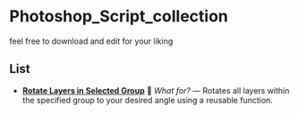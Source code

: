 # Photoshop_Script_collection
feel free to download and edit for your liking



## List
- [**Rotate Layers in Selected Group**](RotateLayersInGroup.jsx)
  📌 *What for?* — Rotates all layers within the specified group to your desired angle using a reusable function.
  
